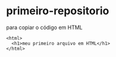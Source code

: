 # primeiro-repositorio

para copiar o código em HTML
~~~
<html>
  <h1>meu primeiro arquivo em HTML</h1>
</html>
~~~

